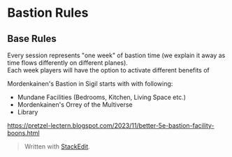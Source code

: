 # Bastion Rules
## Base Rules
Every session represents "one week" of bastion time (we explain it away as time flows differently on different planes).  
Each week players will have the option to activate different benefits of 

Mordenkainen's Bastion in Sigil starts with with following:
* Mundane Facilities (Bedrooms, Kitchen, Living Space etc.)
* Mordenkainen's Orrey of the Multiverse
* Library


https://pretzel-lectern.blogspot.com/2023/11/better-5e-bastion-facility-boons.html

> Written with [StackEdit](https://stackedit.io/).
<!--stackedit_data:
eyJoaXN0b3J5IjpbNjYzNDU5MTczLDE2NDcxOTUxNzRdfQ==
-->